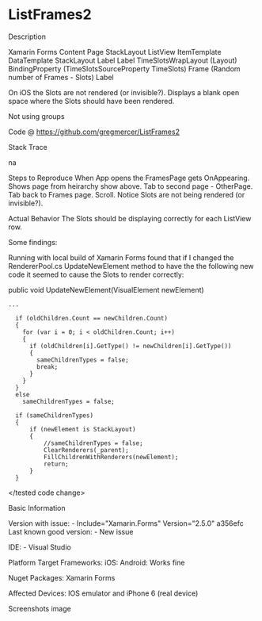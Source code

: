 # ListFrames2

Description

Xamarin Forms 
  Content Page
    StackLayout
      ListView
        ItemTemplate 
          DataTemplate
            StackLayout
              Label
              Label
              TimeSlotsWrapLayout (Layout<View>)
                BindingProperty (TimeSlotsSourceProperty TimeSlots)
                  Frame (Random number of Frames - Slots)
                    Label 

On iOS the Slots are not rendered (or invisible?). Displays a blank open space where the Slots should have been rendered.

Not using groups 

Code @
https://github.com/gregmercer/ListFrames2

Stack Trace

na

Steps to Reproduce
When App opens the FramesPage gets OnAppearing. Shows page from heirarchy show above.
Tab to second page - OtherPage.
Tab back to Frames page.
Scroll. Notice Slots are not being rendered (or invisible?).

Actual Behavior
The Slots should be displaying correctly for each ListView row.

Some findings:

Running with local build of Xamarin Forms found that if I changed the RendererPool.cs UpdateNewElement method to have the 
the following new code it seemed to cause the Slots to render correctly:

public void UpdateNewElement(VisualElement newElement)

    ...

      if (oldChildren.Count == newChildren.Count)
      {
        for (var i = 0; i < oldChildren.Count; i++)
        {
          if (oldChildren[i].GetType() != newChildren[i].GetType())
          {
            sameChildrenTypes = false;
            break;
          }
        }
      }
      else
        sameChildrenTypes = false;

<tested code change>

      if (sameChildrenTypes) 
      {
          if (newElement is StackLayout)
          {
              //sameChildrenTypes = false;
              ClearRenderers(_parent);
              FillChildrenWithRenderers(newElement);
              return;
          }
      }

</tested code change>

Basic Information

Version with issue: - Include="Xamarin.Forms" Version="2.5.0" a356efc
Last known good version: - New issue

IDE: - Visual Studio

Platform Target Frameworks:
iOS: 
Android: Works fine

Nuget Packages:
Xamarin Forms

Affected Devices:
IOS emulator and iPhone 6 (real device)

Screenshots
image
